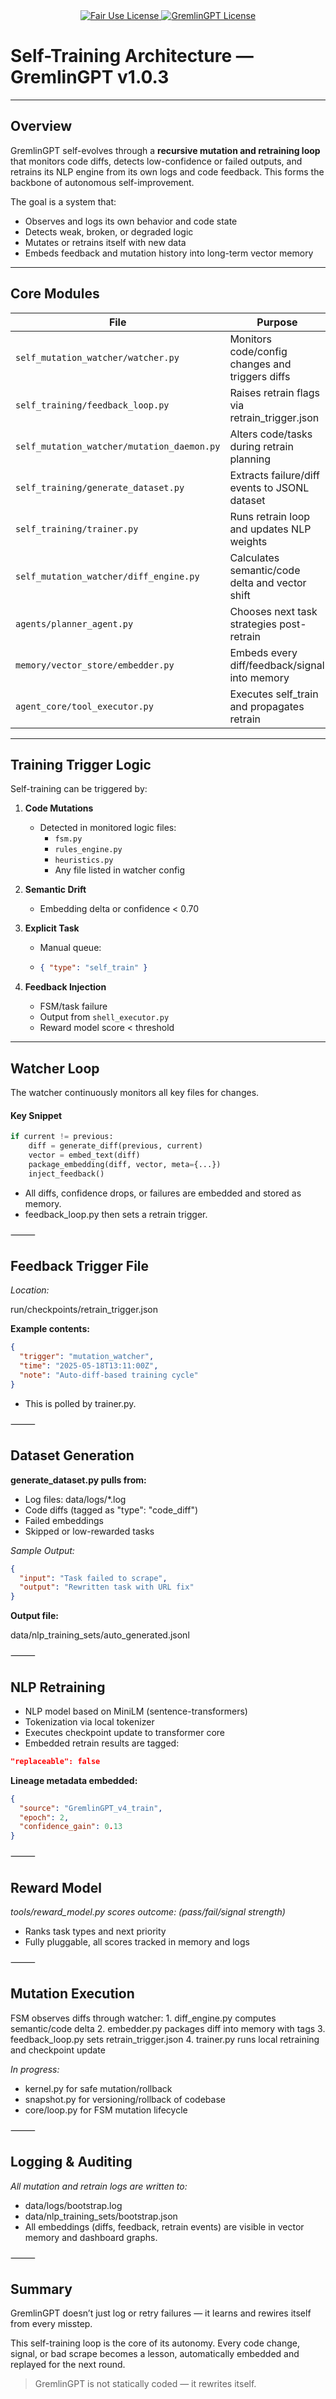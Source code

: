 <link rel="stylesheet" type="text/css" href="docs/custom.css">
<div align="center">
  <a href="https://github.com/statikfintechllc/AscendAI/blob/master/About Us/LICENSE.md">
    <img src="https://img.shields.io/badge/FAIR%20USE-black?style=for-the-badge&logo=dragon&logoColor=gold" alt="Fair Use License"/>
  </a>
  <a href="https://github.com/statikfintechllc/AscendAI/blob/master/About Us/LICENSE.md">
    <img src="https://img.shields.io/badge/GREMLINGPT%20v1.0.3-darkred?style=for-the-badge&logo=dragon&logoColor=gold" alt="GremlinGPT License"/>
  </a>
</div>

# Self-Training Architecture — GremlinGPT v1.0.3

---

## Overview

GremlinGPT self-evolves through a **recursive mutation and retraining loop** that monitors code diffs, detects low-confidence or failed outputs, and retrains its NLP engine from its own logs and code feedback. This forms the backbone of autonomous self-improvement.

The goal is a system that:
- Observes and logs its own behavior and code state
- Detects weak, broken, or degraded logic
- Mutates or retrains itself with new data
- Embeds feedback and mutation history into long-term vector memory

---

## Core Modules

| File                           | Purpose                                            |
|--------------------------------|----------------------------------------------------|
| `self_mutation_watcher/watcher.py` | Monitors code/config changes and triggers diffs |
| `self_training/feedback_loop.py`   | Raises retrain flags via retrain_trigger.json   |
| `self_mutation_watcher/mutation_daemon.py` | Alters code/tasks during retrain planning |
| `self_training/generate_dataset.py` | Extracts failure/diff events to JSONL dataset  |
| `self_training/trainer.py`         | Runs retrain loop and updates NLP weights      |
| `self_mutation_watcher/diff_engine.py` | Calculates semantic/code delta and vector shift |
| `agents/planner_agent.py`          | Chooses next task strategies post-retrain      |
| `memory/vector_store/embedder.py`  | Embeds every diff/feedback/signal into memory  |
| `agent_core/tool_executor.py`      | Executes self_train and propagates retrain     |

---

## Training Trigger Logic

Self-training can be triggered by:

1. **Code Mutations**  
   - Detected in monitored logic files:
     - `fsm.py`
     - `rules_engine.py`
     - `heuristics.py`
     - Any file listed in watcher config

2. **Semantic Drift**  
   - Embedding delta or confidence < 0.70

3. **Explicit Task**  
   - Manual queue:
   - 
     ```json
     { "type": "self_train" }
     ```

4. **Feedback Injection**  
   - FSM/task failure
   - Output from `shell_executor.py`
   - Reward model score < threshold

---

## Watcher Loop

The watcher continuously monitors all key files for changes.

#### Key Snippet

```python
if current != previous:
    diff = generate_diff(previous, current)
    vector = embed_text(diff)
    package_embedding(diff, vector, meta={...})
    inject_feedback()
```

- All diffs, confidence drops, or failures are embedded and stored as memory.
- feedback_loop.py then sets a retrain trigger.

⸻

## Feedback Trigger File

*Location:*

run/checkpoints/retrain_trigger.json

**Example contents:**

```json
{
  "trigger": "mutation_watcher",
  "time": "2025-05-18T13:11:00Z",
  "note": "Auto-diff-based training cycle"
}
```

- This is polled by trainer.py.

⸻

## Dataset Generation

**generate_dataset.py pulls from:**
- Log files: data/logs/*.log
- Code diffs (tagged as "type": "code_diff")
- Failed embeddings
- Skipped or low-rewarded tasks

*Sample Output:*

```json
{
  "input": "Task failed to scrape",
  "output": "Rewritten task with URL fix"
}
```

**Output file:**

data/nlp_training_sets/auto_generated.jsonl

⸻

## NLP Retraining

- NLP model based on MiniLM (sentence-transformers)
- Tokenization via local tokenizer
- Executes checkpoint update to transformer core
- Embedded retrain results are tagged:

```json
"replaceable": false
```

**Lineage metadata embedded:**

```json
{
  "source": "GremlinGPT_v4_train",
  "epoch": 2,
  "confidence_gain": 0.13
}
```

⸻

## Reward Model

*tools/reward_model.py scores outcome: (pass/fail/signal strength)*
- Ranks task types and next priority
- Fully pluggable, all scores tracked in memory and logs

⸻

## Mutation Execution

FSM observes diffs through watcher:
	1.	diff_engine.py computes semantic/code delta
	2.	embedder.py packages diff into memory with tags
	3.	feedback_loop.py sets retrain_trigger.json
	4.	trainer.py runs local retraining and checkpoint update

*In progress:*

- kernel.py for safe mutation/rollback
- snapshot.py for versioning/rollback of codebase
- core/loop.py for FSM mutation lifecycle

⸻

## Logging & Auditing

*All mutation and retrain logs are written to:*
- data/logs/bootstrap.log
- data/nlp_training_sets/bootstrap.json
- All embeddings (diffs, feedback, retrain events) are visible in vector memory and dashboard graphs.

⸻

## Summary

GremlinGPT doesn’t just log or retry failures — it learns and rewires itself from every misstep.

This self-training loop is the core of its autonomy. Every code change, signal, or bad scrape becomes a lesson, automatically embedded and replayed for the next round.

> GremlinGPT is not statically coded — it rewrites itself.


